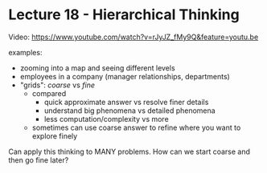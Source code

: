 # Lecture 18 - Hierarchical Thinking

Video: https://www.youtube.com/watch?v=rJyJZ_fMy9Q&feature=youtu.be

examples:
- zooming into a map and seeing different levels
- employees in a company (manager relationships, departments)
- "grids": _coarse_ vs _fine_
  - compared
    - quick approximate answer vs resolve finer details
    - understand big phenomena vs detailed phenomena
    - less computation/complexity vs more
  - sometimes can use coarse answer to refine where you want to explore finely

Can apply this thinking to MANY problems. How can we start coarse and then go fine later?
